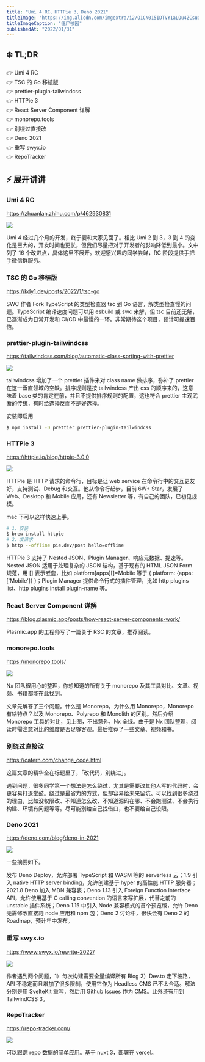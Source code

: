 ```yaml
---
title: "Umi 4 RC、HTTPie 3、Deno 2021"
titleImage: "https://img.alicdn.com/imgextra/i2/O1CN015IDTVY1aLOu4ZCsua_!!6000000003313-2-tps-1080-607.png"
titleImageCaption: "僵尸校园"
publishedAt: "2022/01/31"
---
```


## ❄️ TL;DR

👉 Umi 4 RC<br />
👉 TSC 的 Go 移植版<br />
👉 prettier-plugin-tailwindcss<br />
👉 HTTPie 3<br />
👉 React Server Component 详解<br />
👉 monorepo.tools<br />
👉 别绕过直接改<br />
👉 Deno 2021<br />
👉 重写 swyx.io<br />
👉 RepoTracker<br />

## ⚡ 展开讲讲

### Umi 4 RC
https://zhuanlan.zhihu.com/p/462930831

![](https://image-1256177414.cos.ap-shanghai.myqcloud.com/igeZMWv_a6MpmZ6FugIFw_-MNxoKDQuSFd5LHzzx4Dh6AKjqzbZ16oT-d9RWRaHiFzKXxAOlX61x8f6x-J27yUlTSDo-efehMMT-kyWmtLkhOgPFLmEEgXALF37TO9P-3iqY3gSE.png)

Umi 4 经过几个月的开发，终于要和大家见面了。相比 Umi 2 到 3，3 到 4 的变化是巨大的，开发时间也更长，但我们尽量把对于开发者的影响降低到最小。文中列了 16 个改进点，具体这里不展开。欢迎感兴趣的同学尝鲜，RC 阶段提供手把手微信群服务。

### TSC 的 Go 移植版
https://kdy1.dev/posts/2022/1/tsc-go

SWC 作者 Fork TypeScript 的类型检查器 tsc 到 Go 语言，解类型检查慢的问题。TypeScript 编译速度问题可以用 esbuild 或 swc 来解，但 tsc 目前还无解，已逐渐成为日常开发和 CI/CD 中最慢的一环。非常期待这个项目，预计可提速百倍。

### prettier-plugin-tailwindcss
https://tailwindcss.com/blog/automatic-class-sorting-with-prettier

![](https://image-1256177414.cos.ap-shanghai.myqcloud.com/nZDdD25BoxE_X5toD6kX5v-A8ZpsGAcLKHxA3YJAtE81Uypp2SMFMrYIDd-5luu2_JPjxROtbWf88lnCH_W3b6CSBUZGyaU9znvlPL0WPL22CKdkFJmuidPEMbs1A2UYd3FBTpMO.png)

tailwindcss 增加了一个 prettier 插件来对 class name 做排序，弥补了 prettier 在这一垂直领域的空缺。排序规则是按 tailwindcss 产出 css 的顺序来的，这意味着 base 类的肯定在前，并且不提供排序规则的配置，这也符合 prettier 主观武断的传统，有时给选择反而不是好选择。

安装即启用

```bash
$ npm install -D prettier prettier-plugin-tailwindcss
```

### HTTPie 3
https://httpie.io/blog/httpie-3.0.0

![](https://image-1256177414.cos.ap-shanghai.myqcloud.com/V48sFIPkDoTgStv6uKOTl6GXCATOnUG1SNc2JpEPWoJeyEMXpKXrVFY5KEAUhri4VJRIkY4a8f6UJg9O5QI923sJSELli4rm7F-2Rqm4X---DlwORWieGjhzVqnqTqpYucC3QXjq.png)

HTTPie 是 HTTP 请求的命令行，目标是让 web service 在命令行中的交互更友好，支持测试、Debug 和交互。他从命令行起步，目前 6W+ Star，发展了 Web、Desktop 和 Mobile 应用，还有 Newsletter 等，有自己的团队，已初见规模。

mac 下可以这样快速上手。

```bash
# 1、安装
$ brew install httpie
# 2、发请求
$ http --offline pie.dev/post hello=offline
```

HTTPie 3 支持了 Nested JSON、Plugin Manager、响应元数据、提速等。Nested JSON 适用于处理复杂的 JSON 结构，基于现有的 HTML JSON Form 规范，用 \[\] 表示嵌套，比如 platform\[apps\]\[\]=Mobile 等于 { platform: {apps: \['Mobile'\]} }；Plugin Manager 提供命令行式的插件管理，比如 http plugins list、http plugins install plugin-name 等。

### React Server Component 详解
https://blog.plasmic.app/posts/how-react-server-components-work/

Plasmic.app 的工程师写了一篇关于 RSC 的文章，推荐阅读。

### monorepo.tools
https://monorepo.tools/

![](https://image-1256177414.cos.ap-shanghai.myqcloud.com/gE6Df4GrWF-4ASuBJgqP8N6pjJP6p_MA4UZXPnlSdmvv-8L9ktNYYP4gKHOG9osKbfOoxfprPRjK61nnPvmYRLc1jsovQNmtsl33EslOcYw0Ai3HRS1UwVMIRQxF4Mb4qw06nBtt.png)

Nx 团队很用心的整理，你想知道的所有关于 monorepo 及其工具对比、文章、视频、书籍都能在此找到。

文章先解答了三个问题。什么是 Monorepo，为什么用 Monorepo，Monorepo 有啥特点？以及 Monorepo、Polyrepo 和 Monolith 的区别。然后介绍 Monorepo 工具的对比，见上图，不出意外，Nx 全绿。由于是 Nx 团队整理，阅读时需注意对比的维度是否足够客观。最后推荐了一些文章、视频和书。

### 别绕过直接改
https://catern.com/change_code.html

这篇文章的精华全在标题里了，「改代码，别绕过」。

遇到问题，很多同学第一个想法是怎么绕过，尤其是需要改其他人写的代码时，会更容易打退堂鼓。绕过是最省力的方式，但却容易给未来留坑。可以找到很多绕过的理由，比如没权限改、不知道怎么改、不知道源码在哪、不会跑测试、不会执行构建、环境有问题等等。尽可能别给自己找借口，也不要给自己设限。

### Deno 2021
https://deno.com/blog/deno-in-2021

![](https://image-1256177414.cos.ap-shanghai.myqcloud.com/w9zfhtv1uKChlMKhHb8ZK_8JLFccQG9ub35icJhmAcLA2hAAdjySKTevuD4SAsP_6_DdkuRdJ7aJ7nhCJWRxR_wWhvGtvT-JJgP-rzfTzMKSVAPy4ZygZpbiu8y6NOxO2mHQFh5I.png)

一些摘要如下。

发布 Deno Deploy，允许部署 TypeScript 和 WASM 等的 serverless 云；1.9 引入 native HTTP server binding，允许创建基于 hyper 的高性能 HTTP 服务器；2021.8 Deno 加入 MDN 兼容表；Deno 1.13 引入 Foreign Function Interface API，允许使用基于 C calling convention 的语言来写扩展，代替之前的 unstable 插件系统；Deno 1.15 中引入 Node 兼容模式的首个预览版，允许 Deno 无需修改直接跑 node 应用和 npm 包；Deno 2 讨论中，很快会有 Deno 2 的 Roadmap，预计年中发布。

### 重写 swyx.io
https://www.swyx.io/rewrite-2022/

![](https://image-1256177414.cos.ap-shanghai.myqcloud.com/qrUk5f69_tPs7tXvnfDg7FXfxi974jkgUY4yuEnppeyOU1owinnX0fqj0pmBlLGRNnh78A9bJ-YMcl9euOUTklVdWhnCg2xDpDGxySo2oeQ9Ve0N6bPx0MvZ_M06r605vVG_o7f7.png)

作者遇到两个问题，1）每次构建需要全量编译所有 Blog 2）Dev.to 走下坡路，API 不稳定而且增加了很多限制，使用它作为 Headless CMS 已不太合适。解法分别是用 SvelteKit 重写，然后用 Github Issues 作为 CMS。此外还有用到 TailwindCSS 3。

### RepoTracker
https://repo-tracker.com/

![](https://image-1256177414.cos.ap-shanghai.myqcloud.com/yX1eTbUaEKrA_m34MsZMV7JVFa3YaHTGZWEASSY1jNfRuPXfyN8JN94TiAXBtllPm4YQyvde0VkiN9t7Ym3cAiz0ZEERGolVPTWdK0Wd-WwrBakZfB9L2Mrq2j1gvp7HYsJKgPtD.png)

可以跟踪 repo 数据的简单应用。基于 nuxt 3，部署在 vercel。
